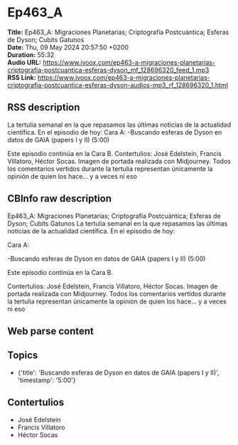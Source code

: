 # Ep463_A  
**Title:** Ep463_A: Migraciones Planetarias; Criptografía Postcuántica; Esferas de Dyson; Cubits Gatunos  
**Date:** Thu, 09 May 2024 20:57:50 +0200  
**Duration:** 55:32  
**Audio URL:** https://www.ivoox.com/ep463-a-migraciones-planetarias-criptografia-postcuantica-esferas-dyson_mf_128696320_feed_1.mp3  
**RSS Link:** https://www.ivoox.com/ep463-a-migraciones-planetarias-criptografia-postcuantica-esferas-dyson-audios-mp3_rf_128696320_1.html  

## RSS description
La tertulia semanal en la que repasamos las últimas noticias de la actualidad científica. En el episodio de hoy:
Cara A:
-Buscando esferas de Dyson en datos de GAIA (papers I y II) (5:00)

Este episodio continúa en la Cara B.
Contertulios: José Edelstein, Francis Villatoro, Héctor Socas. Imagen de portada realizada con Midjourney. Todos los comentarios vertidos durante la tertulia representan únicamente la opinión de quien los hace... y a veces ni eso

## CBInfo raw description
Ep463_A: Migraciones Planetarias; Criptografía Postcuántica; Esferas de Dyson; Cubits Gatunos
La tertulia semanal en la que repasamos las últimas noticias de la actualidad científica. En el episodio de hoy:

Cara A:

-Buscando esferas de Dyson en datos de GAIA (papers I y II) (5:00)



Este episodio continúa en la Cara B.

Contertulios: José Edelstein, Francis Villatoro, Héctor Socas. Imagen de portada realizada con Midjourney. Todos los comentarios vertidos durante la tertulia representan únicamente la opinión de quien los hace... y a veces ni eso


## Web parse content


## Topics
- {'title': 'Buscando esferas de Dyson en datos de GAIA (papers I y II)', 'timestamp': '5:00'}
## Contertulios
- José Edelstein
- Francis Villatoro
- Héctor Socas